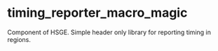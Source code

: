 # timing_reporter_macro_magic
Component of HSGE. Simple header only library for reporting timing in regions.
